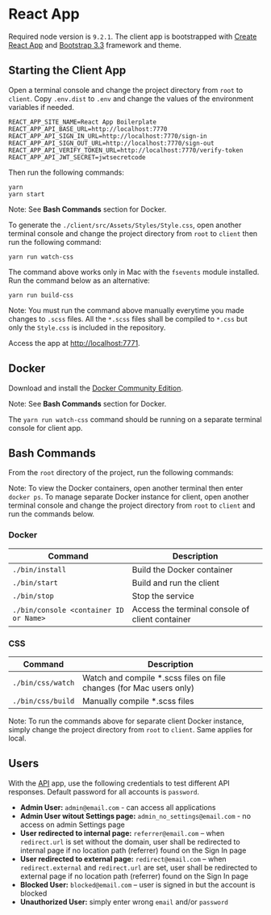 # React App
Required node version is `9.2.1`. The client app is bootstrapped with [Create React App](https://github.com/facebookincubator/create-react-app) and [Bootstrap 3.3](http://getbootstrap.com/docs/3.3/) framework and theme.

## Starting the Client App

Open a terminal console and change the project directory from `root` to `client`. Copy `.env.dist` to `.env` and change the values of the environment variables if needed.

```
REACT_APP_SITE_NAME=React App Boilerplate
REACT_APP_API_BASE_URL=http://localhost:7770
REACT_APP_API_SIGN_IN_URL=http://localhost:7770/sign-in
REACT_APP_API_SIGN_OUT_URL=http://localhost:7770/sign-out
REACT_APP_API_VERIFY_TOKEN_URL=http://localhost:7770/verify-token
REACT_APP_API_JWT_SECRET=jwtsecretcode
```

Then run the following commands:

```
yarn
yarn start
```

Note: See **Bash Commands** section for Docker.

To generate the `./client/src/Assets/Styles/Style.css`, open another terminal console and change the project directory from `root` to `client` then run the following command:

```
yarn run watch-css
```

The command above works only in Mac with the `fsevents` module installed. Run the command below as an alternative:

```
yarn run build-css
```

Note: You must run the command above manually everytime you made changes to `.scss` files.  All the `*.scss` files shall be compiled to `*.css` but only the `Style.css` is included in the repository.

Access the app at <http://localhost:7771>.

## Docker

Download and install the [Docker Community Edition](https://www.docker.com/community-edition).

Note: See **Bash Commands** section for Docker.

The `yarn run watch-css` command should be running on a separate terminal console for client app.

## Bash Commands

From the `root` directory of the project, run the following commands:

Note: To view the Docker containers, open another terminal then enter `docker ps`. To manage separate Docker instance for client, open another terminal console and change the project directory from `root` to `client` and run the commands below.

### Docker

| Command                                | Description                                     |
|----------------------------------------|-------------------------------------------------|
| `./bin/install`                        | Build the Docker container                      |
| `./bin/start`                          | Build and run the client                        |
| `./bin/stop`                           | Stop the service                                |
| `./bin/console <container ID or Name>` | Access the terminal console of client container |

### CSS

| Command           | Description                                                         |
|-------------------|---------------------------------------------------------------------|
| `./bin/css/watch` | Watch and compile *.scss files on file changes (for Mac users only) |
| `./bin/css/build` | Manually compile *.scss files                                       |

Note: To run the commands above for separate client Docker instance, simply change the project directory from `root` to `client`. Same applies for local.

## Users

With the [API](https://github.com/rickyhurtado/node-client-and-api-boilerplate/tree/master/api) app, use the following credentials to test different API responses. Default password for all accounts is `password`.

- **Admin User:** `admin@email.com` - can access all applications
- **Admin User witout Settings page:** `admin_no_settings@email.com` - no access on admin Settings page
- **User redirected to internal page:** `referrer@email.com` – when `redirect.url` is set without the domain, user shall be redirected to internal page if no location path (referrer) found on the Sign In page
- **User redirected to external page:** `redirect@email.com` – when `redirect.external` and `redirect.url` are set, user shall be redirected to external page if no location path (referrer) found on the Sign In page
- **Blocked User:** `blocked@email.com` – user is signed in but the account is blocked
- **Unauthorized User:** simply enter wrong `email` and/or `password`
